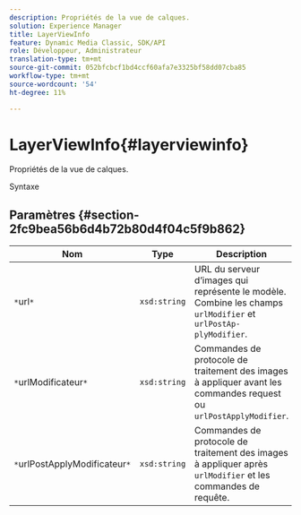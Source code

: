 ```yaml
---
description: Propriétés de la vue de calques.
solution: Experience Manager
title: LayerViewInfo
feature: Dynamic Media Classic, SDK/API
role: Développeur, Administrateur
translation-type: tm+mt
source-git-commit: 052bfcbcf1bd4ccf60afa7e3325bf58dd07cba85
workflow-type: tm+mt
source-wordcount: '54'
ht-degree: 11%

---
```



# LayerViewInfo{#layerviewinfo}

Propriétés de la vue de calques.

Syntaxe

## Paramètres {#section-2fc9bea56b6d4b72b80d4f04c5f9b862}

| Nom | Type | Description |
|---|---|---|
| `*`url`*` | `xsd:string` | URL du serveur d’images qui représente le modèle. Combine les champs `urlModifier` et `urlPostAp- plyModifier`. |
| `*`urlModificateur`*` | `xsd:string` | Commandes de protocole de traitement des images à appliquer avant les commandes request ou `urlPostApplyModifier`. |
| `*`urlPostApplyModificateur`*` | `xsd:string` | Commandes de protocole de traitement des images à appliquer après `urlModifier` et les commandes de requête. |

